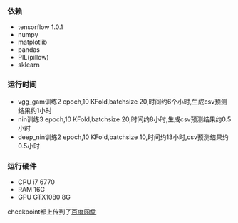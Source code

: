 ### 依赖
 - tensorflow 1.0.1
 - numpy
 - matplotlib
 - pandas
 - PIL(pillow)
 - sklearn

 ### 运行时间
 - vgg_gam训练2 epoch,10 KFold,batchsize 20,时间约6个小时,生成csv预测结果约1小时
 - nin训练3 epoch,10 KFold,batchsize 20,时间约8小时,生成csv预测结果约0.5小时
 - deep_nin训练2 epoch,10 KFold,batchsize 10,时间约13小时,csv预测结果约0.5小时

 ### 运行硬件
 - CPU i7 6770
 - RAM 16G
 - GPU GTX1080 8G

 checkpoint都上传到了[百度网盘](http://pan.baidu.com/s/1jI5SkSm)

